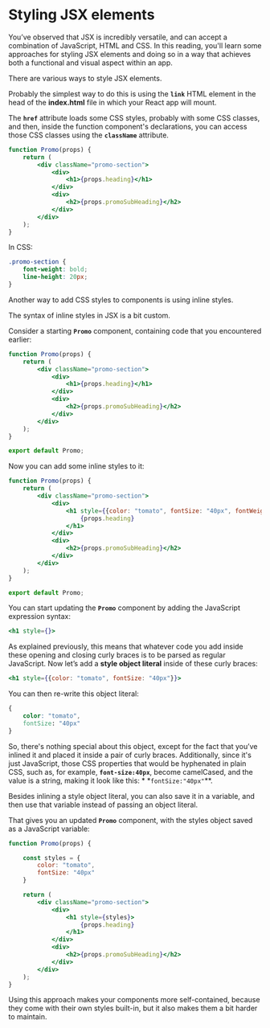 # Styling JSX elements

You’ve observed that JSX is incredibly versatile, and can accept a combination of JavaScript, HTML and CSS. In this
reading, you'll learn some approaches for styling JSX elements and doing so in a way that achieves both a functional and
visual aspect within an app.

There are various ways to style JSX elements.

Probably the simplest way to do this is using the **`link`** HTML element in the head of the **index.html** file in
which your React app will mount.

The **`href`** attribute loads some CSS styles, probably with some CSS classes, and then, inside the function
component's declarations, you can access those CSS classes using the **`className`** attribute.

```jsx
function Promo(props) {
    return (
        <div className="promo-section">
            <div>
                <h1>{props.heading}</h1>
            </div>
            <div>
                <h2>{props.promoSubHeading}</h2>
            </div>
        </div>
    );
}
```

In CSS:

```css
.promo-section {
    font-weight: bold;
    line-height: 20px;
}
```

Another way to add CSS styles to components is using inline styles.

The syntax of inline styles in JSX is a bit custom.

Consider a starting **`Promo`** component, containing code that you encountered earlier:

```jsx
function Promo(props) {
    return (
        <div className="promo-section">
            <div>
                <h1>{props.heading}</h1>
            </div>
            <div>
                <h2>{props.promoSubHeading}</h2>
            </div>
        </div>
    );
}

export default Promo;
```

Now you can add some inline styles to it:

```jsx
function Promo(props) {
    return (
        <div className="promo-section">
            <div>
                <h1 style={{color: "tomato", fontSize: "40px", fontWeight: "bold"}}>
                    {props.heading}
                </h1>
            </div>
            <div>
                <h2>{props.promoSubHeading}</h2>
            </div>
        </div>
    );
}

export default Promo;
```

You can start updating the **`Promo`** component by adding the JavaScript expression syntax:

```jsx
<h1 style={}>
```

As explained previously, this means that whatever code you add inside these opening and closing curly braces is to be
parsed as regular JavaScript. Now let’s add a **style object literal** inside of these curly braces:

```jsx
<h1 style={{color: "tomato", fontSize: "40px"}}>
```

You can then re-write this object literal:

```css
{
    color: "tomato",
    fontSize: "40px"
}
```

So, there's nothing special about this object, except for the fact that you’ve inlined it and placed it inside a pair of
curly braces. Additionally, since it's just JavaScript, those CSS properties that would be hyphenated in plain CSS, such
as, for example, **`font-size:40px`**, become camelCased, and the value is a string, making it look like this: *
*`fontSize:"40px"`**.

Besides inlining a style object literal, you can also save it in a variable, and then use that variable instead of
passing an object literal.

That gives you an updated **`Promo`** component, with the styles object saved as a JavaScript variable:

```jsx  
function Promo(props) {

    const styles = {
        color: "tomato",
        fontSize: "40px"
    }

    return (
        <div className="promo-section">
            <div>
                <h1 style={styles}>
                    {props.heading}
                </h1>
            </div>
            <div>
                <h2>{props.promoSubHeading}</h2>
            </div>
        </div>
    );
}
```

Using this approach makes your components more self-contained, because they come with their own styles built-in, but it
also makes them a bit harder to maintain.

